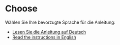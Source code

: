 # Choose

Wählen Sie Ihre bevorzugte Sprache für die Anleitung:

- [Lesen Sie die Anleitung auf Deutsch](README_DE.md)
- [Read the instructions in English](README_EN.md)
